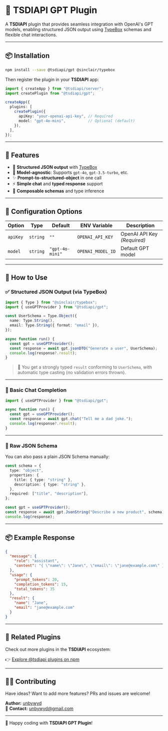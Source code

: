 # **🚀 TSDIAPI GPT Plugin**

A **TSDIAPI** plugin that provides seamless integration with OpenAI's GPT models, enabling structured JSON output using [TypeBox](https://github.com/sinclairzx81/typebox) schemas and flexible chat interactions.

---

## 📦 Installation

```bash
npm install --save @tsdiapi/gpt @sinclair/typebox
```

Then register the plugin in your **TSDIAPI** app:

```ts
import { createApp } from "@tsdiapi/server";
import createPlugin from "@tsdiapi/gpt";

createApp({
  plugins: [
    createPlugin({
      apiKey: "your-openai-api-key", // Required
      model: "gpt-4o-mini",          // Optional (default)
    }),
  ],
});
```

---

## 🚀 Features

- 📘 **Structured JSON output** with [TypeBox](https://github.com/sinclairzx81/typebox)
- 🧠 **Model-agnostic**: Supports `gpt-4o`, `gpt-3.5-turbo`, etc.
- ✨ **Prompt-to-structured-object** in one call
- ⚡ **Simple chat** and **typed response** support
- 🧩 **Composable schemas** and type inference

---

## 🔧 Configuration Options

| Option   | Type     | Default         | ENV Variable      | Description                 |
|----------|----------|-----------------|-------------------|-----------------------------|
| `apiKey` | `string` | `""`            | `OPENAI_API_KEY`  | OpenAI API Key _(Required)_ |
| `model`  | `string` | `"gpt-4o-mini"` | `OPENAI_MODEL_ID` | Default GPT model           |

---

## 📌 How to Use

### ✅ Structured JSON Output (via TypeBox)

```ts
import { Type } from "@sinclair/typebox";
import { useGPTProvider } from "@tsdiapi/gpt";

const UserSchema = Type.Object({
  name: Type.String(),
  email: Type.String({ format: "email" }),
});

async function run() {
  const gpt = useGPTProvider();
  const response = await gpt.jsonDTO("Generate a user", UserSchema);
  console.log(response?.result);
}
```

> 🧠 You get a strongly typed `result` conforming to `UserSchema`, with automatic type casting (no validation errors thrown).

---

### 💬 Basic Chat Completion

```ts
import { useGPTProvider } from "@tsdiapi/gpt";

async function run() {
  const gpt = useGPTProvider();
  const response = await gpt.chat("Tell me a dad joke.");
  console.log(response?.result);
}
```

---

### 🧾 Raw JSON Schema

You can also pass a plain JSON Schema manually:

```ts
const schema = {
  type: "object",
  properties: {
    title: { type: "string" },
    description: { type: "string" },
  },
  required: ["title", "description"],
};

const gpt = useGPTProvider();
const response = await gpt.JsonString("Describe a new product", schema);
console.log(response);
```

---

## 📦 Example Response

```json
{
  "message": {
    "role": "assistant",
    "content": "{ \"name\": \"Jane\", \"email\": \"jane@example.com\" }"
  },
  "usage": {
    "prompt_tokens": 20,
    "completion_tokens": 15,
    "total_tokens": 35
  },
  "result": {
    "name": "Jane",
    "email": "jane@example.com"
  }
}
```

---

## 🔌 Related Plugins

Check out more plugins in the **TSDIAPI** ecosystem:

👉 [Explore @tsdiapi plugins on npm](https://www.npmjs.com/search?q=%40tsdiapi)

---

## 👨‍💻 Contributing

Have ideas? Want to add more features? PRs and issues are welcome!

**Author:** [unbywyd](https://github.com/unbywyd)  
📧 **Contact:** unbywyd@gmail.com

---

🚀 Happy coding with **TSDIAPI GPT Plugin**!